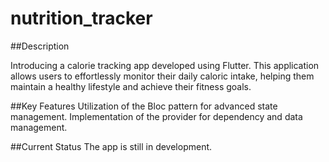 # nutrition_tracker

##Description

Introducing a calorie tracking app developed using Flutter. This application allows users to effortlessly monitor their daily caloric intake, helping them maintain a healthy lifestyle and achieve their fitness goals.

##Key Features
Utilization of the Bloc pattern for advanced state management.
Implementation of the provider for dependency and data management.

##Current Status
The app is still in development.





